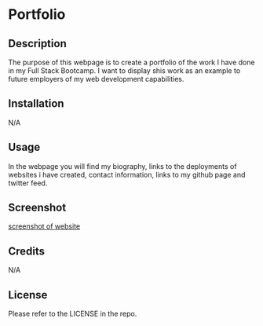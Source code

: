 # Portfolio

## Description

The purpose of this webpage is to create a portfolio of the work I have done in my Full Stack Bootcamp. I want to display shis work as an example to future employers of my web development capabilities.

## Installation

N/A

## Usage

In the webpage you will find my biography, links to the deployments of websites i have created, contact information, links to my github page and twitter feed.

## Screenshot

[screenshot of website](https://github.com/SethMunoz339/portfolio/blob/main/Screenshot-portfolio.png?raw=true)

## Credits

N/A

## License

Please refer to the LICENSE in the repo.
